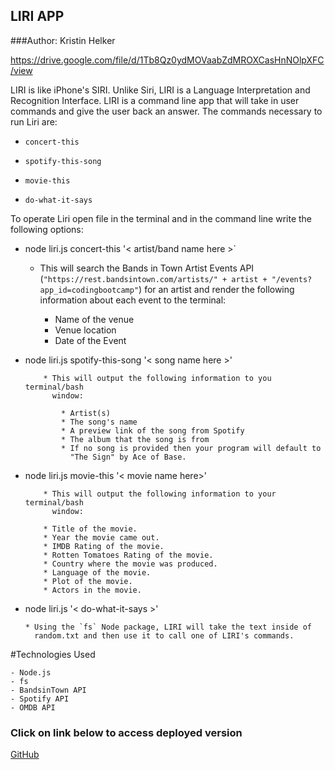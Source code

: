  
## LIRI APP                                                                       
###Author:  Kristin Helker


 https://drive.google.com/file/d/1Tb8Qz0ydMOVaabZdMROXCasHnNOlpXFC/view
 

 LIRI is like iPhone's SIRI. Unlike Siri, LIRI is a Language Interpretation and Recognition Interface. LIRI is a command line app that will take in user commands and give the user back an answer.  The commands necessary to run Liri are:

   * `concert-this`

   * `spotify-this-song`

   * `movie-this`

   * `do-what-it-says`




To operate Liri open file in the terminal and in the command line write the following options:
   * node liri.js concert-this '< artist/band name here >`
   
        * This will search the Bands in Town Artist Events API 
         (`"https://rest.bandsintown.com/artists/" + artist + "/events?
          app_id=codingbootcamp"`) for an artist and render the following 
          information about each event to the terminal:

             * Name of the venue
             * Venue location
             * Date of the Event
   
   
   
   
  * node liri.js spotify-this-song '< song name here >'
    
            * This will output the following information to you terminal/bash
              window:

                * Artist(s)
                * The song's name
                * A preview link of the song from Spotify
                * The album that the song is from
                * If no song is provided then your program will default to 
                  "The Sign" by Ace of Base.
   
   
  * node liri.js movie-this '< movie name here>'
  
            * This will output the following information to your terminal/bash 
              window:
     
            * Title of the movie.
            * Year the movie came out.
            * IMDB Rating of the movie.
            * Rotten Tomatoes Rating of the movie.
            * Country where the movie was produced.
            * Language of the movie.
            * Plot of the movie.
            * Actors in the movie.


  * node liri.js '< do-what-it-says >'

    
        * Using the `fs` Node package, LIRI will take the text inside of 
          random.txt and then use it to call one of LIRI's commands.

#Technologies Used

    - Node.js
    - fs
    - BandsinTown API
    - Spotify API
    - OMDB API
    
### Click on link below to access deployed version   
[GitHub]( http://kristinhelker.com/liri-node-app/.) 



